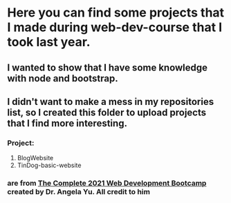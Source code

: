 # Here you can find some projects that I made during web-dev-course that I took last year.
## I wanted to show that I have some knowledge with node and bootstrap.
## I didn't want to make a mess in my repositories list, so I created this folder to upload projects that I find more interesting.
### Project:
1. BlogWebsite
2. TinDog-basic-website
### are from [The Complete 2021 Web Development Bootcamp](https://www.udemy.com/course/the-complete-web-development-bootcamp/) created by Dr. Angela Yu. All credit to him